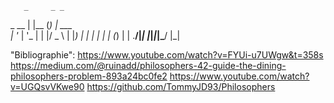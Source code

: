        _     _ _       
 _ __ | |__ (_) | ___  
| '_ \| '_ \| | |/ _ \ 
| |_) | | | | | | (_) |
| .__/|_| |_|_|_|\___/ 
|_|                   

"Bibliographie":
https://www.youtube.com/watch?v=FYUi-u7UWgw&t=358s
https://medium.com/@ruinadd/philosophers-42-guide-the-dining-philosophers-problem-893a24bc0fe2
https://www.youtube.com/watch?v=UGQsvVKwe90
https://github.com/TommyJD93/Philosophers
